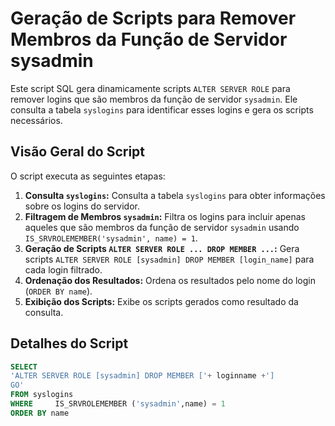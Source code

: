 # Geração de Scripts para Remover Membros da Função de Servidor sysadmin

Este script SQL gera dinamicamente scripts `ALTER SERVER ROLE` para remover logins que são membros da função de servidor `sysadmin`. Ele consulta a tabela `syslogins` para identificar esses logins e gera os scripts necessários.

## Visão Geral do Script

O script executa as seguintes etapas:

1.  **Consulta `syslogins`:** Consulta a tabela `syslogins` para obter informações sobre os logins do servidor.
2.  **Filtragem de Membros `sysadmin`:** Filtra os logins para incluir apenas aqueles que são membros da função de servidor `sysadmin` usando `IS_SRVROLEMEMBER('sysadmin', name) = 1`.
3.  **Geração de Scripts `ALTER SERVER ROLE ... DROP MEMBER ...`:** Gera scripts `ALTER SERVER ROLE [sysadmin] DROP MEMBER [login_name]` para cada login filtrado.
4.  **Ordenação dos Resultados:** Ordena os resultados pelo nome do login (`ORDER BY name`).
5.  **Exibição dos Scripts:** Exibe os scripts gerados como resultado da consulta.

## Detalhes do Script

```sql
SELECT
'ALTER SERVER ROLE [sysadmin] DROP MEMBER ['+ loginname +']
GO'
FROM syslogins
WHERE     IS_SRVROLEMEMBER ('sysadmin',name) = 1
ORDER BY name
